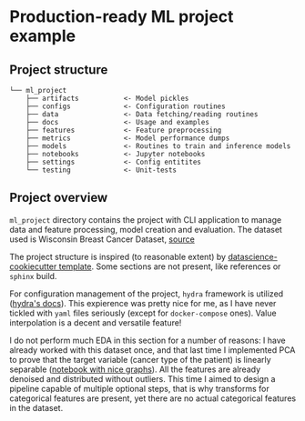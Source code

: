 # __Production-ready ML project example__

## __Project structure__

```
└── ml_project
    ├── artifacts           <- Model pickles
    ├── configs             <- Configuration routines
    ├── data                <- Data fetching/reading routines
    ├── docs                <- Usage and examples
    ├── features            <- Feature preprocessing
    ├── metrics             <- Model performance dumps
    ├── models              <- Routines to train and inference models
    ├── notebooks           <- Jupyter notebooks
    ├── settings            <- Config entitites
    └── testing             <- Unit-tests
```

## __Project overview__
`ml_project` directory contains the project with CLI application to manage data and feature processing, model creation and evaluation. The dataset used is Wisconsin Breast Cancer Dataset, [source](https://archive.ics.uci.edu/ml/datasets/Breast+Cancer+Wisconsin+(Diagnostic))

The project structure is inspired (to reasonable extent) by [datascience-cookiecutter template](https://drivendata.github.io/cookiecutter-data-science/). Some sections are not present, like references or `sphinx` build.

For configuration management of the project, `hydra` framework is utilized ([hydra's docs](https://hydra.cc/)). This expierence was pretty nice for me, as I have never tickled with `yaml` files seriously (except for `docker-compose` ones). Value interpolation is a decent and versatile feature!

I do not perform much EDA in this section for a number of reasons: I have already worked with this dataset once, and that last time I implemented PCA to prove
that the target variable (cancer type of the patient) is linearly separable ([notebook with nice graphs](https://colab.research.google.com/github/sudotouchwoman/math-misc/blob/main/notebooks/PCA-and-graph-clustering.ipynb)). All the features are already denoised and distributed without outliers. This time I aimed to design a pipeline capable of multiple optional steps, that is why transforms for categorical features are present, yet there are no actual categorical features in the dataset.
